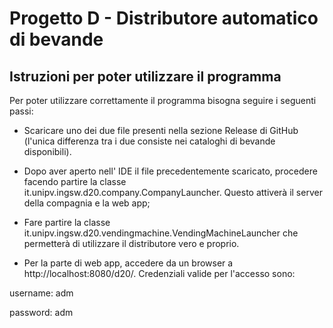 # Progetto D - Distributore automatico di bevande

## Istruzioni per poter utilizzare il programma

Per poter utilizzare correttamente il programma bisogna seguire i seguenti passi:

 - Scaricare uno dei due file presenti nella sezione Release di GitHub (l'unica differenza tra i due consiste nei cataloghi di bevande disponibili).
 
 - Dopo aver aperto nell' IDE il file precedentemente scaricato, procedere facendo partire la classe it.unipv.ingsw.d20.company.CompanyLauncher. Questo attiverà il server della compagnia e la web app;
 
 - Fare partire la classe it.unipv.ingsw.d20.vendingmachine.VendingMachineLauncher che permetterà di utilizzare il distributore vero e proprio.
 
 - Per la parte di web app, accedere da un browser a http://localhost:8080/d20/. Credenziali valide per l'accesso sono:
 
 username: adm
 
 password: adm

